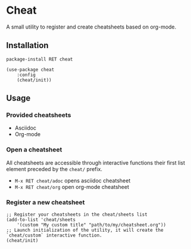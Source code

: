 # Cheat
A small utility to register and create cheatsheets based on org-mode.

## Installation
`package-install RET cheat`

``` emacs-lisp
(use-package cheat
    :config
    (cheat/init))
```

## Usage

### Provided cheatsheets
- Asciidoc
- Org-mode

### Open a cheatsheet 
All cheatsheets are accessible through interactive functions their first list element preceded by the `cheat/` prefix. 

- `M-x RET cheat/adoc` opens asciidoc cheatsheet
- `M-x RET cheat/org` open org-mode cheatsheet

### Register a new cheatsheet

``` emacs-lisp
;; Register your cheatsheets in the cheat/sheets list
(add-to-list 'cheat/sheets
    '(custom "My custom title" "path/to/my/cheatsheet.org"))
;; Launch initialization of the utility, it will create the `cheat/custom` interactive function.
(cheat/init)

```

